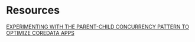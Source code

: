 #  Resources

[EXPERIMENTING WITH THE PARENT-CHILD CONCURRENCY PATTERN TO OPTIMIZE COREDATA APPS](http://developmentnow.com/2015/04/28/experimenting-with-the-parent-child-concurrency-pattern-to-optimize-coredata-apps/)

